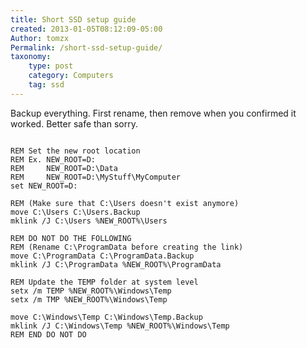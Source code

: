 ```yaml
---
title: Short SSD setup guide
created: 2013-01-05T08:12:09-05:00
Author: tomzx
Permalink: /short-ssd-setup-guide/
taxonomy:
    type: post
    category: Computers
    tag: ssd
---
```


Backup everything. First rename, then remove when you confirmed it worked. Better safe than sorry.

<pre><code class="language-bash line-numbers">
REM Set the new root location
REM Ex. NEW_ROOT=D:
REM     NEW_ROOT=D:\Data
REM     NEW_ROOT=D:\MyStuff\MyComputer
set NEW_ROOT=D:

REM (Make sure that C:\Users doesn't exist anymore)
move C:\Users C:\Users.Backup
mklink /J C:\Users %NEW_ROOT%\Users

REM DO NOT DO THE FOLLOWING
REM (Rename C:\ProgramData before creating the link)
move C:\ProgramData C:\ProgramData.Backup
mklink /J C:\ProgramData %NEW_ROOT%\ProgramData

REM Update the TEMP folder at system level
setx /m TEMP %NEW_ROOT%\Windows\Temp
setx /m TMP %NEW_ROOT%\Windows\Temp

move C:\Windows\Temp C:\Windows\Temp.Backup
mklink /J C:\Windows\Temp %NEW_ROOT%\Windows\Temp
REM END DO NOT DO
</code></pre>
